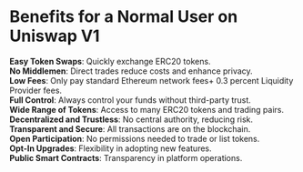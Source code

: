 # Benefits for a Normal User on Uniswap V1  
**Easy Token Swaps**: Quickly exchange ERC20 tokens.  
**No Middlemen**: Direct trades reduce costs and enhance privacy.  
**Low Fees**: Only pay standard Ethereum network fees+ 0.3 percent Liquidity Provider fees.  
**Full Control**: Always control your funds without third-party trust.  
**Wide Range of Tokens**: Access to many ERC20 tokens and trading pairs.  
**Decentralized and Trustless**: No central authority, reducing risk.  
**Transparent and Secure**: All transactions are on the blockchain.  
**Open Participation**: No permissions needed to trade or list tokens.  
**Opt-In Upgrades**: Flexibility in adopting new features.  
**Public Smart Contracts**: Transparency in platform operations.  

